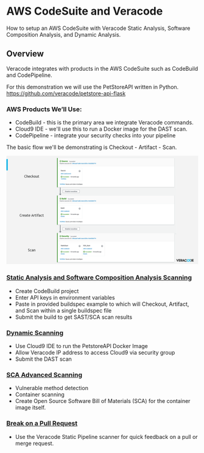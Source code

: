 # AWS CodeSuite and Veracode

How to setup an AWS CodeSuite with Veracode Static Analysis, Software Composition Analysis, and Dynamic Analysis.

## Overview
Veracode integrates with products in the AWS CodeSuite such as CodeBuild and CodePipeline.

For this demonstration we will use the PetStoreAPI written in Python.  
https://github.com/veracode/petstore-api-flask

### AWS Products We’ll Use:

* CodeBuild - this is the primary area we integrate Veracode commands. 
* Cloud9 IDE - we'll use this to run a Docker image for the DAST scan.
* CodePipeline - integrate your security checks into your pipeline

The basic flow we'll be demonstrating is Checkout - Artifact - Scan.

![AWS Code](Checkout_CreateArtifact_Scan.png)

### [Static Analysis and Software Composition Analysis Scanning](SAST_SCA_Scan/)
* Create CodeBuild project
* Enter API keys in environment variables
* Paste in provided buildspec example to which will Checkout, Artifact, and Scan within a single buildspec file
* Submit the build to get SAST/SCA scan results

### [Dynamic Scanning](DAST_Scan/)
* Use Cloud9 IDE to run the PetstoreAPI Docker Image
* Allow Veracode IP address to access Cloud9 via security group
* Submit the DAST scan

### [SCA Advanced Scanning](SCA_Advanced_Container_Scan/)
* Vulnerable method detection
* Container scanning
* Create Open Source Software Bill of Materials (SCA) for the container image itself.

### [Break on a Pull Request](SAST_Pipeline_Scanner)
* Use the Veracode Static Pipeline scanner for quick feedback on a pull or merge request.